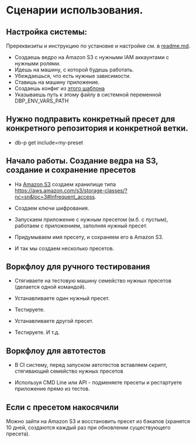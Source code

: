 # Сценарии использования.

## Настройка системы:

Пререквизиты и инструкцию по установке и настройке см. в [readme.md](../readme.md).

* Создаешь ведро на Amazon S3 с нужными IAM аккаунтами с нужными ролями.
* Идешь на машину, с которой будешь работать.
* Убеждаешься, что есть нужные зависимости.
* Ставишь на машину приложение.
* Создаешь конфиг из [этого шаблона](https://github.com/Dzenly/db-presets/blob/master/cfg/cfg-template.js)
* Указываешь путь к этому файлу в системной переменной DBP_ENV_VARS_PATH 




## Нужно подправить конкретный пресет для конкретного репозитория и конкретной ветки.

* db-p get include=my-preset







## Начало работы. Создание ведра на S3, создание и сохранение пресетов

* На [Amazon S3](https://aws.amazon.com/s3/) создаем хранилище типа
https://aws.amazon.com/s3/storage-classes/?nc=sn&loc=3#Infrequent_access.

* Создаем ключи шифрования.

* Запускаем приложение с нужным пресетом (м.б. с пустым), работаем с приложением, заполняя нужный пресет.

* Придумываем имя пресету, и сохраняем его в Amazon S3.

* И так мы создаем несколько пресетов.

## Воркфлоу для ручного тестирования

* Стягиваете на тестовую машину семейство нужных пресетов (делается одной командой).

* Устанавливаете один нужный пресет.

* Тестируете.

* Устанавливаете другой пресет.

* Тестируете. И т.д.

## Воркфлоу для автотестов

* В CI систему, перед запуском автотестов вставляем скрипт, стягивающий семейство нужных пресетов 

* Используя CMD Line или API - подменяете пресеты и рестартуете приложение прямо из тестов.

## Если с пресетом накосячили

Можно зайти на Amazon S3 и восстановить пресет из бэкапов
(хранятся 10 дней, создаются каждый раз при обновлении существующего пресета).
